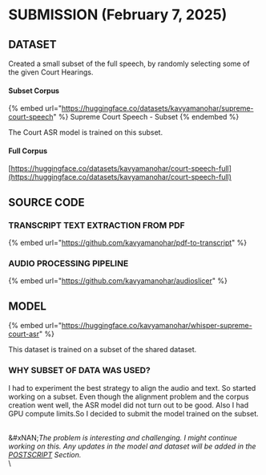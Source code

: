 # SUBMISSION (February 7, 2025)

## DATASET

Created a small subset of the full speech, by randomly selecting some of the given  Court Hearings.

#### Subset Corpus

{% embed url="https://huggingface.co/datasets/kavyamanohar/supreme-court-speech" %}
Supreme Court Speech - Subset
{% endembed %}

The Court ASR model is trained on this subset.

#### Full Corpus

[https://huggingface.co/datasets/kavyamanohar/court-speech-full](https://huggingface.co/datasets/kavyamanohar/court-speech-full)

## SOURCE CODE

### TRANSCRIPT TEXT EXTRACTION FROM PDF

{% embed url="https://github.com/kavyamanohar/pdf-to-transcript" %}

### AUDIO PROCESSING PIPELINE

{% embed url="https://github.com/kavyamanohar/audioslicer" %}

## MODEL

{% embed url="https://huggingface.co/kavyamanohar/whisper-supreme-court-asr" %}

This dataset is trained on a subset of the shared dataset.&#x20;

### WHY SUBSET OF DATA WAS USED?

I had to experiment the best strategy to align the audio and text. So started working on a subset. Even though the alignment problem and the corpus creation went well, the ASR model did not turn out to be good. Also I had GPU compute limits.So I decided to submit the model trained on the subset.

\
&#xNAN;_&#x54;he problem is interesting and challenging. I might continue working on this. Any updates in the model and dataset will be added in the_ [_POSTSCRIPT_](https://app.gitbook.com/o/VnQ9RL8nQMN36Bamm2hZ/s/lRUi8Jpx8HrreCmmXG5o/~/changes/8/post-script) _Section._\
\
